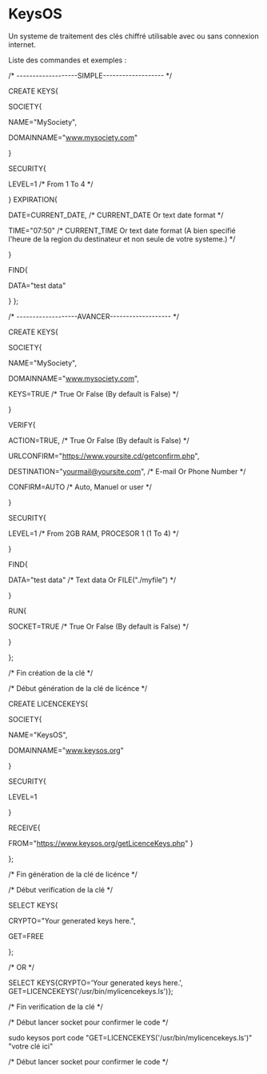 # KeysOS
Un systeme de traitement des clés chiffré utilisable avec ou sans connexion internet.

Liste des commandes et exemples :

/* -------------------SIMPLE------------------- */

CREATE KEYS{

SOCIETY{

NAME="MySociety",

DOMAINNAME="www.mysociety.com"

}

SECURITY{

LEVEL=1				/* From 1 To 4 */

}
EXPIRATION{

DATE=CURRENT_DATE,			/* CURRENT_DATE Or text date format */

TIME="07:50"				/* CURRENT_TIME Or text date format (A bien specifié l'heure de la region du destinateur et non seule de votre systeme.) */

}

FIND{

DATA="test data"

}
};




/* -------------------AVANCER------------------- */

CREATE KEYS{

SOCIETY{

NAME="MySociety",

DOMAINNAME="www.mysociety.com",	

KEYS=TRUE						/* True Or False (By default is False) */

}

VERIFY{

ACTION=TRUE,						/* True Or False (By default is False) */

URLCONFIRM="https://www.yoursite.cd/getconfirm.php",

DESTINATION="yourmail@yoursite.com",			/* E-mail Or Phone Number */

CONFIRM=AUTO						/* Auto, Manuel or user */

}

SECURITY{

LEVEL=1							/* From 2GB RAM, PROCESOR 1 (1 To 4) */

}

FIND{

DATA="test data"					/* Text data Or FILE("./myfile") */

}

RUN{

SOCKET=TRUE						/* True Or False (By default is False) */

}

};

/* Fin création de la clé */







/* Début génération de la clé de licénce */

CREATE LICENCEKEYS{

SOCIETY{

NAME="KeysOS",

DOMAINNAME="www.keysos.org"

}

SECURITY{

LEVEL=1

}

RECEIVE{

FROM="https://www.keysos.org/getLicenceKeys.php"
}

};

/* Fin génération de la clé de licénce */







/* Début verification de la clé */

SELECT KEYS{

CRYPTO="Your generated keys here.",

GET=FREE

};


/* OR */


SELECT KEYS{CRYPTO='Your generated keys here.', GET=LICENCEKEYS('/usr/bin/mylicencekeys.ls')};

/* Fin verification de la clé */






/* Début lancer socket pour confirmer le code */

sudo keysos port code "GET=LICENCEKEYS('/usr/bin/mylicencekeys.ls')" "votre clé ici"

/* Début lancer socket pour confirmer le code */
